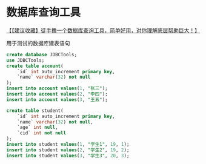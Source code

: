 # 数据库查询工具

[【【建议收藏】徒手撸一个数据库查询工具，简单好用，对你理解底层帮助巨大！】](https://www.bilibili.com/video/BV1Kf4y1s7xf)


用于测试的数据库建表语句
```sql
create database JDBCTools;
use JDBCTools;
create table account(
    `id` int auto_increment primary key,
    `name` varchar(32) not null
);
insert into account values(1, "张三");
insert into account values(2, "李四");
insert into account values(3, "王五");

create table student(
    `id` int auto_increment primary key,
    `name` varchar(32) not null,
    `age` int null,
    `cid` int not null
);
insert into student values(1, "学生1", 19, 1);
insert into student values(2, "学生2", 19, 2);
insert into student values(3, "学生3", 20, 3);
```

